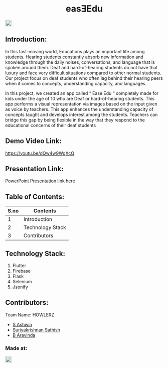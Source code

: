 <h1 align="center">easƎEdu</h1>
<p align="center">
</p>

<a href="https://hack36.com"> <img src="http://bit.ly/BuiltAtHack36" height=20px> </a>


## Introduction:
In this fast-moving world, Educations plays an important life among students. Hearing students constantly absorb new information and knowledge through the daily noises, conversations, and language that is spoken around them. Deaf and hard-of-hearing students do not have that luxury and face very difficult situations compared to other normal students. Our project focus on deaf students who often lag behind their hearing peers when it comes to concepts, understanding capacity, and languages. 

In this project, we created an app called “ Ease Edu “ completely made for kids under the age of 10 who are Deaf or hard-of-hearing students. This app performs a visual representation via images based on the input given as voice by teachers. This app enhances the understanding capacity of concepts taught and develops interest among the students. Teachers can bridge this gap by being flexible in the way that they respond to the educational concerns of their deaf students
  
## Demo Video Link:
  <a href="https://youtu.be/dQw4w9WgXcQ">https://youtu.be/dQw4w9WgXcQ</a>
  
## Presentation Link:
  <a href="https://docs.google.com/presentation/d/1NBwobnxofl2CU8NLJ1raEdCWP0ioFlPMOUPwTV6DdiU/edit?usp=sharing"> PowerPoint Presentation link here </a>
  
  
## Table of Contents:
S.no | Contents
------------ | -------------
1 | Introduction
2 | Technology Stack
3 | Contributors

## Technology Stack:
  1) Flutter
  2) Firebase
  3) Flask
  4) Selenium
  5) Jsonify
  

## Contributors:

Team Name: HOWLERZ

* [S Ashwin](https://github.com/ash-02)
* [Suriyakrishnan Sathish](https://github.com/suriya-1403)
* [B Aravinda](https://github.com/Aravinda214)



### Made at:
<a href="https://hack36.com"> <img src="http://bit.ly/BuiltAtHack36" height=20px> </a>
